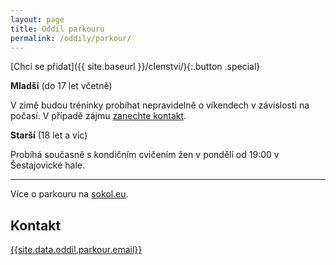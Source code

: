 ```yaml
---
layout: page
title: Oddíl parkouru
permalink: /oddily/parkour/
---
```


[Chci se přidat]({{ site.baseurl }}/clenstvi/){:.button .special}

**Mladší** (do 17 let včetně)

V zimě budou tréninky probíhat nepravidelně o víkendech v závislosti na počasí. V případě zájmu [zanechte kontakt](#f).

**Starší** (18 let a víc)

Probíhá současně s kondičním cvičením žen v pondělí od 19:00 v Šestajovické hale.

---

Více o parkouru na [sokol.eu](http://sokol.eu/obsah/3371/).

## Kontakt

[{{site.data.oddil.parkour.email}}](mailto:{{site.data.oddil.parkour.email}})